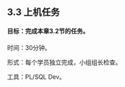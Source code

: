 ## 3.3  上机任务


#### 目标：完成本章3.2节的任务。

 


时间：30分钟。

 


形式：每个学员独立完成，小组组长检查。

 


工具：PL/SQL Dev。

 

 

 

 

 


